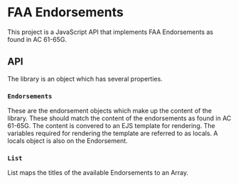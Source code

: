 # FAA Endorsements

This project is a JavaScript API that implements FAA Endorsements as found in
AC 61-65G.

## API

The library is an object which has several properties.

### `Endorsements`

These are the endorsement objects which make up the content of the library.
These should match the content of the endorsements as found in AC 61-65G. The
content is convered to an EJS template for rendering. The variables required
for rendering the template are referred to as locals. A locals object is also
on the Endorsement.

### `List`

List maps the titles of the available Endorsements to an Array.
